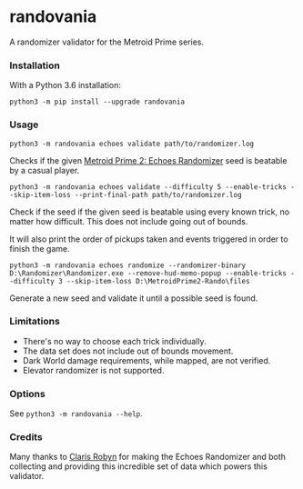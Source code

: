 # randovania
A randomizer validator for the Metroid Prime series.

### Installation

With a Python 3.6 installation:

`python3 -m pip install --upgrade randovania`
 
### Usage

`python3 -m randovania echoes validate path/to/randomizer.log`

Checks if the given [Metroid Prime 2: Echoes Randomizer](
https://m2k2.taigaforum.com/post/echoes_randomizer.html) seed is beatable
by a casual player.

`python3 -m randovania echoes validate --difficulty 5
--enable-tricks --skip-item-loss --print-final-path path/to/randomizer.log`

Check if the seed if the given seed is beatable using every known trick,
no matter how difficult. This does not include going out of bounds.

It will also print the order of pickups taken and events triggered in
order to finish the game.

`python3 -m randovania echoes randomize --randomizer-binary
D:\Randomizer\Randomizer.exe --remove-hud-memo-popup --enable-tricks
--difficulty 3 --skip-item-loss D:\MetroidPrime2-Rando\files`

Generate a new seed and validate it until a possible seed is found.

### Limitations

* There's no way to choose each trick individually.
* The data set does not include out of bounds movement.
* Dark World damage requirements, while mapped, are not verified.
* Elevator randomizer is not supported.

### Options

See `python3 -m randovania --help`.


### Credits

Many thanks to [Claris Robyn](https://www.twitch.tv/clarisrobyn) for
making the Echoes Randomizer and both collecting and providing this
incredible set of data which powers this validator.
